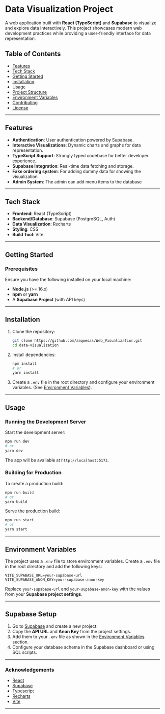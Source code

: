 # Data Visualization Project

A web application built with **React (TypeScript)** and **Supabase** to visualize and explore data interactively. This project showcases modern web development practices while providing a user-friendly interface for data representation.

## Table of Contents

- [Features](#features)
- [Tech Stack](#tech-stack)
- [Getting Started](#getting-started)
- [Installation](#installation)
- [Usage](#usage)
- [Project Structure](#project-structure)
- [Environment Variables](#environment-variables)
- [Contributing](#contributing)
- [License](#license)

---

## Features

- **Authentication**: User authentication powered by Supabase.
- **Interactive Visualizations**: Dynamic charts and graphs for data representation.
- **TypeScript Support**: Strongly typed codebase for better developer experience.
- **Supabase Integration**: Real-time data fetching and storage.
- **Fake ordering system**: For adding dummy data for showing the visualization
- **Admin System**: The admin can add menu items to the database

---

## Tech Stack

- **Frontend**: React (TypeScript)
- **Backend/Database**: Supabase (PostgreSQL, Auth)
- **Data Visualization**: Recharts
- **Styling**: CSS
- **Build Tool**: Vite

---

## Getting Started

### Prerequisites

Ensure you have the following installed on your local machine:

- **Node.js** (>= 16.x)
- **npm** or **yarn**
- A **Supabase Project** (with API keys)

---

## Installation

1. Clone the repository:

   ```bash
   git clone https://github.com/aaqwesas/Web_Visualization.git
   cd data-visualization
   ```

2. Install dependencies:

   ```bash
   npm install
   # or
   yarn install
   ```

3. Create a `.env` file in the root directory and configure your environment variables. (See [Environment Variables](#environment-variables)).

---

## Usage

### Running the Development Server

Start the development server:

```bash
npm run dev
# or
yarn dev
```

The app will be available at `http://localhost:5173`.

### Building for Production

To create a production build:

```bash
npm run build
# or
yarn build
```

Serve the production build:

```bash
npm run start
# or
yarn start
```

---

## Environment Variables

The project uses a `.env` file to store environment variables. Create a `.env` file in the root directory and add the following keys:

```env
VITE_SUPABASE_URL=your-supabase-url
VITE_SUPABASE_ANON_KEY=your-supabase-anon-key
```

Replace `your-supabase-url` and `your-supabase-anon-key` with the values from your **Supabase project settings**.

---

## Supabase Setup

1. Go to [Supabase](https://supabase.com/) and create a new project.
2. Copy the **API URL** and **Anon Key** from the project settings.
3. Add them to your `.env` file as shown in the [Environment Variables](#environment-variables) section.
4. Configure your database schema in the Supabase dashboard or using SQL scripts.

---
### Acknowledgements

- [React](https://reactjs.org/)
- [Supabase](https://supabase.com/)
- [Typescript](https://www.typescriptlang.org/)
- [Recharts](https://recharts.org/)
- [Vite](https://vite.dev/)

---
